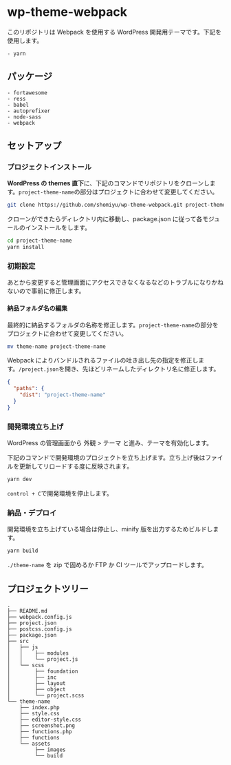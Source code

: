 # wp-theme-webpack

このリポジトリは Webpack を使用する WordPress 開発用テーマです。下記を使用します。

```
- yarn
```

## パッケージ

```
- fortawesome
- ress
- babel
- autoprefixer
- node-sass
- webpack
```

## セットアップ

### プロジェクトインストール

**WordPress の themes 直下**に、下記のコマンドでリポジトリをクローンします。`project-theme-name`の部分はプロジェクトに合わせて変更してください。

```sh
git clone https://github.com/shomiyu/wp-theme-webpack.git project-theme-name
```

クローンができたらディレクトリ内に移動し、package.json に従って各モジュールのインストールをします。

```sh
cd project-theme-name
yarn install
```

### 初期設定

あとから変更すると管理画面にアクセスできなくなるなどのトラブルになりかねないので事前に修正します。

#### 納品フォルダ名の編集

最終的に納品するフォルダの名称を修正します。`project-theme-name`の部分をプロジェクトに合わせて変更してください。

```sh
mv theme-name project-theme-name
```

Webpack によりバンドルされるファイルの吐き出し先の指定を修正します。`/project.json`を開き、先ほどリネームしたディレクトリ名に修正します。

```json
{
  "paths": {
    "dist": "project-theme-name"
  }
}
```

### 開発環境立ち上げ

WordPress の管理画面から 外観 > テーマ と進み、テーマを有効化します。

下記のコマンドで開発環境のプロジェクトを立ち上げます。立ち上げ後はファイルを更新してリロードする度に反映されます。

```sh
yarn dev
```

`control + C`で開発環境を停止します。

### 納品・デプロイ

開発環境を立ち上げている場合は停止し、minify 版を出力するためビルドします。

```sh
yarn build
```

`./theme-name` を zip で固めるか FTP か CI ツールでアップロードします。

## プロジェクトツリー

```
.
├── README.md
├── webpack.config.js
├── project.json
├── postcss.config.js
├── package.json
├── src
│   ├── js
│   │    ├── modules
│   │    └── project.js
│   └── scss
│        ├── foundation
│        ├── inc
│        ├── layout
│        ├── object
│        └── project.scss
└── theme-name
    ├── index.php
    ├── style.css
    ├── editor-style.css
    ├── screenshot.png
    ├── functions.php
    ├── functions
    └── assets
         ├── images
         └── build
```
